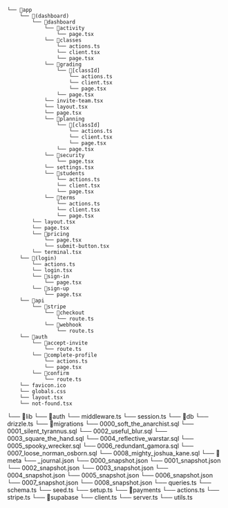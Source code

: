 ```
└── 📁app
    └── 📁(dashboard)
        └── 📁dashboard
            └── 📁activity
                └── page.tsx
            └── 📁classes
                └── actions.ts
                └── client.tsx
                └── page.tsx
            └── 📁grading
                └── 📁[classId]
                    └── actions.ts
                    └── client.tsx
                    └── page.tsx
                └── page.tsx
            └── invite-team.tsx
            └── layout.tsx
            └── page.tsx
            └── 📁planning
                └── 📁[classId]
                    └── actions.ts
                    └── client.tsx
                    └── page.tsx
                └── page.tsx
            └── 📁security
                └── page.tsx
            └── settings.tsx
            └── 📁students
                └── actions.ts
                └── client.tsx
                └── page.tsx
            └── 📁terms
                └── actions.ts
                └── client.tsx
                └── page.tsx
        └── layout.tsx
        └── page.tsx
        └── 📁pricing
            └── page.tsx
            └── submit-button.tsx
        └── terminal.tsx
    └── 📁(login)
        └── actions.ts
        └── login.tsx
        └── 📁sign-in
            └── page.tsx
        └── 📁sign-up
            └── page.tsx
    └── 📁api
        └── 📁stripe
            └── 📁checkout
                └── route.ts
            └── 📁webhook
                └── route.ts
    └── 📁auth
        └── 📁accept-invite
            └── route.ts
        └── 📁complete-profile
            └── actions.ts
            └── page.tsx
        └── 📁confirm
            └── route.ts
    └── favicon.ico
    └── globals.css
    └── layout.tsx
    └── not-found.tsx
```
└── 📁lib
    └── 📁auth
        └── middleware.ts
        └── session.ts
    └── 📁db
        └── drizzle.ts
        └── 📁migrations
            └── 0000_soft_the_anarchist.sql
            └── 0001_silent_tyrannus.sql
            └── 0002_useful_blur.sql
            └── 0003_square_the_hand.sql
            └── 0004_reflective_warstar.sql
            └── 0005_spooky_wrecker.sql
            └── 0006_redundant_gamora.sql
            └── 0007_loose_norman_osborn.sql
            └── 0008_mighty_joshua_kane.sql
            └── 📁meta
                └── _journal.json
                └── 0000_snapshot.json
                └── 0001_snapshot.json
                └── 0002_snapshot.json
                └── 0003_snapshot.json
                └── 0004_snapshot.json
                └── 0005_snapshot.json
                └── 0006_snapshot.json
                └── 0007_snapshot.json
                └── 0008_snapshot.json
        └── queries.ts
        └── schema.ts
        └── seed.ts
        └── setup.ts
    └── 📁payments
        └── actions.ts
        └── stripe.ts
    └── 📁supabase
        └── client.ts
        └── server.ts
    └── utils.ts
```
